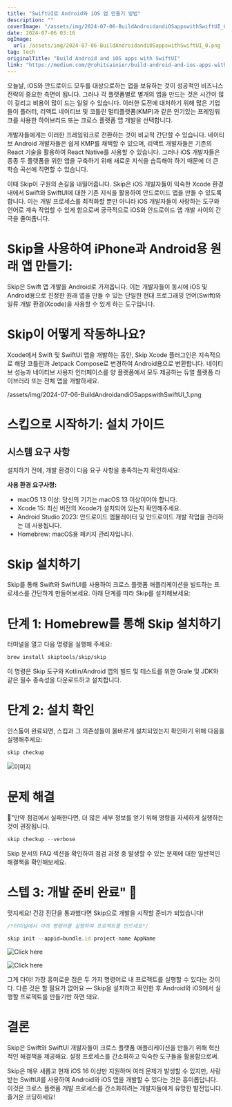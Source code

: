 ```yaml
---
title: "SwiftUI로 Android와 iOS 앱 만들기 방법"
description: ""
coverImage: "/assets/img/2024-07-06-BuildAndroidandiOSappswithSwiftUI_0.png"
date: 2024-07-06 03:16
ogImage: 
  url: /assets/img/2024-07-06-BuildAndroidandiOSappswithSwiftUI_0.png
tag: Tech
originalTitle: "Build Android and iOS apps with SwiftUI"
link: "https://medium.com/@rohitsainier/build-android-and-ios-apps-with-swiftui-7c89a92c184f"
---
```



오늘날, iOS와 안드로이드 모두를 대상으로하는 앱을 보유하는 것이 성공적인 비즈니스 전략의 중요한 측면이 됩니다. 그러나 각 플랫폼별로 별개의 앱을 만드는 것은 시간이 많이 걸리고 비용이 많이 드는 일일 수 있습니다. 이러한 도전에 대처하기 위해 많은 기업들이 플러터, 리액트 네이티브 및 코틀린 멀티플랫폼(KMP)과 같은 인기있는 프레임워크를 사용한 하이브리드 또는 크로스 플랫폼 앱 개발을 선택합니다.

개발자들에게는 이러한 프레임워크로 전환하는 것이 비교적 간단할 수 있습니다. 네이티브 Android 개발자들은 쉽게 KMP를 채택할 수 있으며, 리액트 개발자들은 기존의 React 기술을 활용하여 React Native를 사용할 수 있습니다. 그러나 iOS 개발자들은 종종 두 플랫폼을 위한 앱을 구축하기 위해 새로운 지식을 습득해야 하기 때문에 더 큰 학습 곡선에 직면할 수 있습니다.

이때 Skip이 구원의 손길을 내밀어줍니다. Skip은 iOS 개발자들이 익숙한 Xcode 환경 내에서 Swift와 SwiftUI에 대한 기존 지식을 활용하여 안드로이드 앱을 만들 수 있도록 합니다. 이는 개발 프로세스를 최적화할 뿐만 아니라 iOS 개발자들이 사랑하는 도구와 언어로 계속 작업할 수 있게 함으로써 궁극적으로 iOS와 안드로이드 앱 개발 사이의 간극을 줄여줍니다.

<div class="content-ad"></div>

# Skip을 사용하여 iPhone과 Android용 원래 앱 만들기:

Skip은 Swift 앱 개발을 Android로 가져옵니다. 이는 개발자들이 동시에 iOS 및 Android용으로 진정한 원래 앱을 만들 수 있는 단일한 현대 프로그래밍 언어(Swift)와 일류 개발 환경(Xcode)을 사용할 수 있게 하는 도구입니다.

# Skip이 어떻게 작동하나요?

Xcode에서 Swift 및 SwiftUI 앱을 개발하는 동안, Skip Xcode 플러그인은 지속적으로 해당 코틀린과 Jetpack Compose로 변경하여 Android용으로 변환합니다. 네이티브 성능과 네이티브 사용자 인터페이스를 양 플랫폼에서 모두 제공하는 듀얼 플랫폼 라이브러리 또는 전체 앱을 개발하세요.

<div class="content-ad"></div>

/assets/img/2024-07-06-BuildAndroidandiOSappswithSwiftUI_1.png

# 스킵으로 시작하기: 설치 가이드

## 시스템 요구 사항

설치하기 전에, 개발 환경이 다음 요구 사항을 충족하는지 확인하세요:

<div class="content-ad"></div>

**사용 환경 요구사항:**

- macOS 13 이상: 당신의 기기는 macOS 13 이상이어야 합니다.
- Xcode 15: 최신 버전의 Xcode가 설치되어 있는지 확인해주세요.
- Android Studio 2023: 안드로이드 엠뮬레이터 및 안드로이드 개발 작업을 관리하는 데 사용됩니다.
- Homebrew: macOS용 패키지 관리자입니다.

# Skip 설치하기

Skip를 통해 Swift와 SwiftUI를 사용하여 크로스 플랫폼 애플리케이션을 빌드하는 프로세스를 간단하게 만들어보세요. 아래 단계를 따라 Skip를 설치해보세요:

# 단계 1: Homebrew를 통해 Skip 설치하기

<div class="content-ad"></div>

터미널을 열고 다음 명령을 실행해 주세요:

```bash
brew install skiptools/skip/skip
```

이 명령은 Skip 도구와 Kotlin/Android 앱의 빌드 및 테스트를 위한 Grale 및 JDK와 같은 필수 종속성을 다운로드하고 설치합니다.

# 단계 2: 설치 확인

<div class="content-ad"></div>

인스톨이 완료되면, 스킵과 그 의존성들이 올바르게 설치되었는지 확인하기 위해 다음을 실행해주세요:

```js
skip checkup
```

![이미지](/assets/img/2024-07-06-BuildAndroidandiOSappswithSwiftUI_2.png)

# 문제 해결

<div class="content-ad"></div>

🔮"만약 점검에서 실패한다면, 더 많은 세부 정보를 얻기 위해 명령을 자세하게 실행하는 것이 권장됩니다.

```js
skip checkup --verbose
```

Skip 문서의 FAQ 섹션을 확인하여 점검 과정 중 발생할 수 있는 문제에 대한 일반적인 해결책을 확인해보세요.

# 스텝 3: 개발 준비 완료" 🔮

<div class="content-ad"></div>

멋지세요! 건강 진단을 통과했다면 Skip으로 개발을 시작할 준비가 되었습니다!

```js
/*터미널에서 아래 명령어를 실행하여 프로젝트를 만드세요*/

skip init --appid=bundle.id project-name AppName
```

![Click here](/assets/img/2024-07-06-BuildAndroidandiOSappswithSwiftUI_3.png)

![Click here](/assets/img/2024-07-06-BuildAndroidandiOSappswithSwiftUI_4.png)

<div class="content-ad"></div>

그게 다야! 가장 흥미로운 점은 두 가지 명령어로 내 프로젝트를 실행할 수 있다는 것이다. 다른 것은 할 필요가 없어요 — Skip을 설치하고 확인한 후 Android와 iOS에서 실행할 프로젝트를 만들기만 하면 돼요.

# 결론

Skip은 Swift와 SwiftUI 개발자들이 크로스 플랫폼 애플리케이션을 만들기 위해 혁신적인 해결책을 제공해요. 설정 프로세스를 간소화하고 익숙한 도구들을 활용함으로써.

Skip은 매우 새롭고 현재 iOS 16 이상만 지원하며 여러 문제가 발생할 수 있지만, 사랑받는 SwiftUI를 사용하여 Android와 iOS 앱을 개발할 수 있다는 것은 흥미롭답니다. 이것은 크로스 플랫폼 개발 프로세스를 간소화하려는 개발자들에게 유망한 발전입니다. 즐거운 코딩하세요!